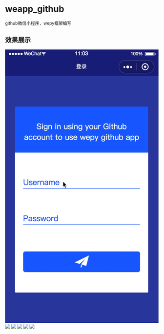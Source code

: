 # weapp_github
github微信小程序，wepy框架编写

## 效果展示
![](./readme_gifs/login.gif)
![](./readme_gifs/feeds.gif)
![](./readme_gifs/userdetail.gif)
![](./readme_gifs/search.gif)
![](./readme_gifs/repositoryDetail.gif)
![](./readme_gifs/code.gif)